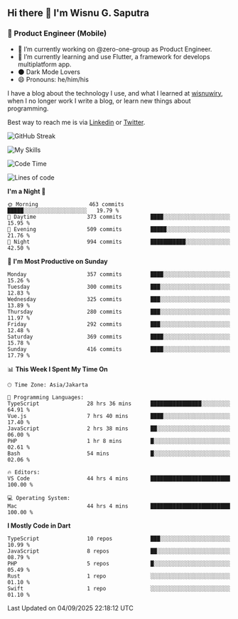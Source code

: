 ## Hi there 👋 I'm Wisnu G. Saputra

### :mobile_phone_off: Product Engineer (Mobile)

- 🔭 I’m currently working on @zero-one-group as Product Engineer.
- 🌱 I’m currently learning and use Flutter, a framework for develops multiplatform app.
- 🌑 Dark Mode Lovers
- 😄 Pronouns: he/him/his

I have a blog about the technology I use, and what I learned at [wisnuwiry](https://wisnuwiry.space/), when I no longer work I write a blog, or learn new things about programming.

Best way to reach me is via [Linkedin](https://www.linkedin.com/in/wisnu-saputra/) or [Twitter](https://twitter.com/wisnuwiry).

![GitHub Streak](https://streak-stats.demolab.com?user=wisnuwiry&theme=dark&hide_border=true)

![My Skills](https://skillicons.dev/icons?i=dart,flutter,kotlin,swift,go,js,css,neovim,git,linux&perline=5)

<!--START_SECTION:waka-->
![Code Time](http://img.shields.io/badge/Code%20Time-2%2C068%20hrs%2055%20mins-blue)

![Lines of code](https://img.shields.io/badge/From%20Hello%20World%20I%27ve%20Written-2.8%20million%20lines%20of%20code-blue)

**I'm a Night 🦉** 

```text
🌞 Morning                463 commits         █████░░░░░░░░░░░░░░░░░░░░   19.79 % 
🌆 Daytime                373 commits         ████░░░░░░░░░░░░░░░░░░░░░   15.95 % 
🌃 Evening                509 commits         █████░░░░░░░░░░░░░░░░░░░░   21.76 % 
🌙 Night                  994 commits         ███████████░░░░░░░░░░░░░░   42.50 % 
```
📅 **I'm Most Productive on Sunday** 

```text
Monday                   357 commits         ████░░░░░░░░░░░░░░░░░░░░░   15.26 % 
Tuesday                  300 commits         ███░░░░░░░░░░░░░░░░░░░░░░   12.83 % 
Wednesday                325 commits         ███░░░░░░░░░░░░░░░░░░░░░░   13.89 % 
Thursday                 280 commits         ███░░░░░░░░░░░░░░░░░░░░░░   11.97 % 
Friday                   292 commits         ███░░░░░░░░░░░░░░░░░░░░░░   12.48 % 
Saturday                 369 commits         ████░░░░░░░░░░░░░░░░░░░░░   15.78 % 
Sunday                   416 commits         ████░░░░░░░░░░░░░░░░░░░░░   17.79 % 
```


📊 **This Week I Spent My Time On** 

```text
🕑︎ Time Zone: Asia/Jakarta

💬 Programming Languages: 
TypeScript               28 hrs 36 mins      ████████████████░░░░░░░░░   64.91 % 
Vue.js                   7 hrs 40 mins       ████░░░░░░░░░░░░░░░░░░░░░   17.40 % 
JavaScript               2 hrs 38 mins       ██░░░░░░░░░░░░░░░░░░░░░░░   06.00 % 
PHP                      1 hr 8 mins         █░░░░░░░░░░░░░░░░░░░░░░░░   02.61 % 
Bash                     54 mins             █░░░░░░░░░░░░░░░░░░░░░░░░   02.06 % 

🔥 Editors: 
VS Code                  44 hrs 4 mins       █████████████████████████   100.00 % 

💻 Operating System: 
Mac                      44 hrs 4 mins       █████████████████████████   100.00 % 
```

**I Mostly Code in Dart** 

```text
TypeScript               10 repos            ███░░░░░░░░░░░░░░░░░░░░░░   10.99 % 
JavaScript               8 repos             ██░░░░░░░░░░░░░░░░░░░░░░░   08.79 % 
PHP                      5 repos             █░░░░░░░░░░░░░░░░░░░░░░░░   05.49 % 
Rust                     1 repo              ░░░░░░░░░░░░░░░░░░░░░░░░░   01.10 % 
Swift                    1 repo              ░░░░░░░░░░░░░░░░░░░░░░░░░   01.10 % 
```




 Last Updated on 04/09/2025 22:18:12 UTC
<!--END_SECTION:waka-->
